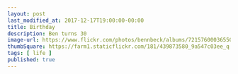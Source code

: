 ```yaml
---
layout: post
last_modified_at: 2017-12-17T19:00:00-00:00
title: Birthday
description: Ben turns 30
image-url: https://www.flickr.com/photos/bennbeck/albums/72157600036550868
thumbSquare: https://farm1.staticflickr.com/181/439873580_9a547c03ee_q.jpg
tags: [ life ]
published: true
---
```

